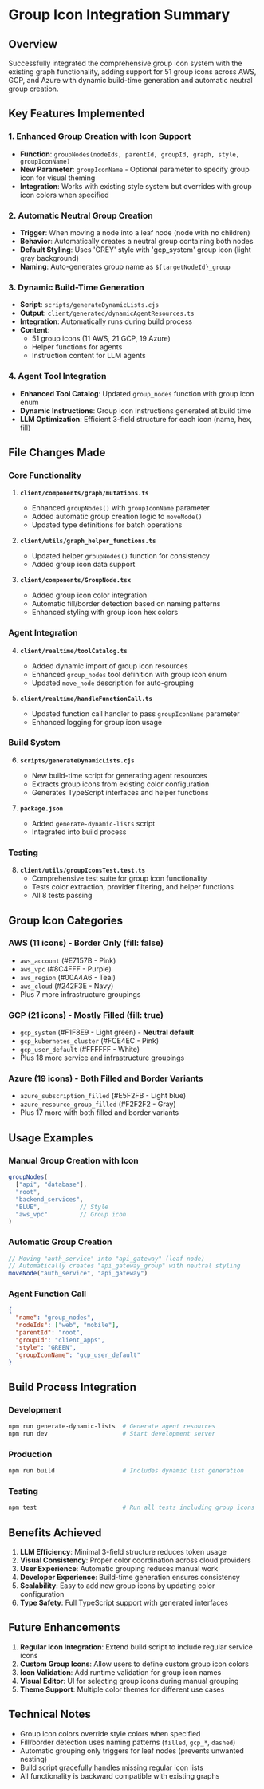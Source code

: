 # Group Icon Integration Summary

## Overview
Successfully integrated the comprehensive group icon system with the existing graph functionality, adding support for 51 group icons across AWS, GCP, and Azure with dynamic build-time generation and automatic neutral group creation.

## Key Features Implemented

### 1. Enhanced Group Creation with Icon Support
- **Function**: `groupNodes(nodeIds, parentId, groupId, graph, style, groupIconName)`
- **New Parameter**: `groupIconName` - Optional parameter to specify group icon for visual theming
- **Integration**: Works with existing style system but overrides with group icon colors when specified

### 2. Automatic Neutral Group Creation
- **Trigger**: When moving a node into a leaf node (node with no children)
- **Behavior**: Automatically creates a neutral group containing both nodes
- **Default Styling**: Uses 'GREY' style with 'gcp_system' group icon (light gray background)
- **Naming**: Auto-generates group name as `${targetNodeId}_group`

### 3. Dynamic Build-Time Generation
- **Script**: `scripts/generateDynamicLists.cjs`
- **Output**: `client/generated/dynamicAgentResources.ts`
- **Integration**: Automatically runs during build process
- **Content**: 
  - 51 group icons (11 AWS, 21 GCP, 19 Azure)
  - Helper functions for agents
  - Instruction content for LLM agents

### 4. Agent Tool Integration
- **Enhanced Tool Catalog**: Updated `group_nodes` function with group icon enum
- **Dynamic Instructions**: Group icon instructions generated at build time
- **LLM Optimization**: Efficient 3-field structure for each icon (name, hex, fill)

## File Changes Made

### Core Functionality
1. **`client/components/graph/mutations.ts`**
   - Enhanced `groupNodes()` with `groupIconName` parameter
   - Added automatic group creation logic to `moveNode()`
   - Updated type definitions for batch operations

2. **`client/utils/graph_helper_functions.ts`**
   - Updated helper `groupNodes()` function for consistency
   - Added group icon data support

3. **`client/components/GroupNode.tsx`**
   - Added group icon color integration
   - Automatic fill/border detection based on naming patterns
   - Enhanced styling with group icon hex colors

### Agent Integration
4. **`client/realtime/toolCatalog.ts`**
   - Added dynamic import of group icon resources
   - Enhanced `group_nodes` tool definition with group icon enum
   - Updated `move_node` description for auto-grouping

5. **`client/realtime/handleFunctionCall.ts`**
   - Updated function call handler to pass `groupIconName` parameter
   - Enhanced logging for group icon usage

### Build System
6. **`scripts/generateDynamicLists.cjs`**
   - New build-time script for generating agent resources
   - Extracts group icons from existing color configuration
   - Generates TypeScript interfaces and helper functions

7. **`package.json`**
   - Added `generate-dynamic-lists` script
   - Integrated into build process

### Testing
8. **`client/utils/groupIconsTest.test.ts`**
   - Comprehensive test suite for group icon functionality
   - Tests color extraction, provider filtering, and helper functions
   - All 8 tests passing

## Group Icon Categories

### AWS (11 icons) - Border Only (fill: false)
- `aws_account` (#E7157B - Pink)
- `aws_vpc` (#8C4FFF - Purple)
- `aws_region` (#00A4A6 - Teal)
- `aws_cloud` (#242F3E - Navy)
- Plus 7 more infrastructure groupings

### GCP (21 icons) - Mostly Filled (fill: true)
- `gcp_system` (#F1F8E9 - Light green) - **Neutral default**
- `gcp_kubernetes_cluster` (#FCE4EC - Pink)
- `gcp_user_default` (#FFFFFF - White)
- Plus 18 more service and infrastructure groupings

### Azure (19 icons) - Both Filled and Border Variants
- `azure_subscription_filled` (#E5F2FB - Light blue)
- `azure_resource_group_filled` (#F2F2F2 - Gray)
- Plus 17 more with both filled and border variants

## Usage Examples

### Manual Group Creation with Icon
```javascript
groupNodes(
  ["api", "database"], 
  "root", 
  "backend_services", 
  "BLUE",           // Style
  "aws_vpc"         // Group icon
)
```

### Automatic Group Creation
```javascript
// Moving "auth_service" into "api_gateway" (leaf node)
// Automatically creates "api_gateway_group" with neutral styling
moveNode("auth_service", "api_gateway")
```

### Agent Function Call
```json
{
  "name": "group_nodes",
  "nodeIds": ["web", "mobile"],
  "parentId": "root",
  "groupId": "client_apps",
  "style": "GREEN",
  "groupIconName": "gcp_user_default"
}
```

## Build Process Integration

### Development
```bash
npm run generate-dynamic-lists  # Generate agent resources
npm run dev                     # Start development server
```

### Production
```bash
npm run build                   # Includes dynamic list generation
```

### Testing
```bash
npm test                        # Run all tests including group icons
```

## Benefits Achieved

1. **LLM Efficiency**: Minimal 3-field structure reduces token usage
2. **Visual Consistency**: Proper color coordination across cloud providers
3. **User Experience**: Automatic grouping reduces manual work
4. **Developer Experience**: Build-time generation ensures consistency
5. **Scalability**: Easy to add new group icons by updating color configuration
6. **Type Safety**: Full TypeScript support with generated interfaces

## Future Enhancements

1. **Regular Icon Integration**: Extend build script to include regular service icons
2. **Custom Group Icons**: Allow users to define custom group icon colors
3. **Icon Validation**: Add runtime validation for group icon names
4. **Visual Editor**: UI for selecting group icons during manual grouping
5. **Theme Support**: Multiple color themes for different use cases

## Technical Notes

- Group icon colors override style colors when specified
- Fill/border detection uses naming patterns (`filled`, `gcp_*`, `dashed`)
- Automatic grouping only triggers for leaf nodes (prevents unwanted nesting)
- Build script gracefully handles missing regular icon lists
- All functionality is backward compatible with existing graphs 